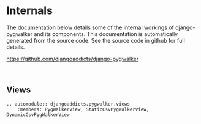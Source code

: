 # Internals

The documentation below details some of the internal workings of django-pygwalker and its components. This documentation is automatically generated from the source code. See the source code in github for full details.

<https://github.com/djangoaddicts/django-pygwalker>

<br/>

## Views

```{eval-rst}
.. automodule:: djangoaddicts.pygwalker.views
    :members: PygWalkerView, StaticCsvPygWalkerView, DynamicCsvPygWalkerView
```

<br/>
